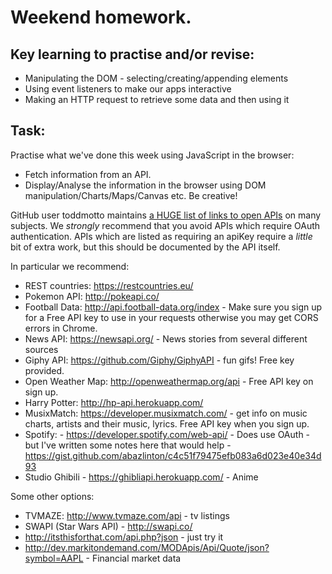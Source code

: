 # Weekend homework.

## Key learning to practise and/or revise:

 - Manipulating the DOM - selecting/creating/appending elements
 - Using event listeners to make our apps interactive
 - Making an HTTP request to retrieve some data and then using it 

## Task:

Practise what we've done this week using JavaScript in the browser:

- Fetch information from an API.
- Display/Analyse the information in the browser using DOM manipulation/Charts/Maps/Canvas etc. Be creative!

GitHub user toddmotto maintains [a HUGE list of links to open APIs](https://github.com/toddmotto/public-apis) on many subjects. We _strongly_ recommend that you avoid APIs which require OAuth authentication. APIs which are listed as requiring an apiKey require a _little_ bit of extra work, but this should be documented by the API itself.

In particular we recommend:

  - REST countries: https://restcountries.eu/
  - Pokemon API: http://pokeapi.co/
  - Football Data: http://api.football-data.org/index - Make sure you sign up for a Free API key to use in your requests otherwise you may get CORS errors in Chrome.
  - News API: https://newsapi.org/ - News stories from several different sources
  - Giphy API: https://github.com/Giphy/GiphyAPI - fun gifs! Free key provided. 
  - Open Weather Map: http://openweathermap.org/api - Free API key on sign up.
  - Harry Potter: http://hp-api.herokuapp.com/
  - MusixMatch: https://developer.musixmatch.com/ - get info on music charts, artists and their music, lyrics. Free API key when you sign up.
  - Spotify: - https://developer.spotify.com/web-api/ - Does use OAuth - but I've written some notes here that would help - https://gist.github.com/abazlinton/c4c51f79475efb083a6d023e40e34d93
  - Studio Ghibili - https://ghibliapi.herokuapp.com/ - Anime
 
Some other options:

  - TVMAZE: http://www.tvmaze.com/api - tv listings
  - SWAPI (Star Wars API) - http://swapi.co/
  - http://itsthisforthat.com/api.php?json - just try it
  - http://dev.markitondemand.com/MODApis/Api/Quote/json?symbol=AAPL - Financial market data

